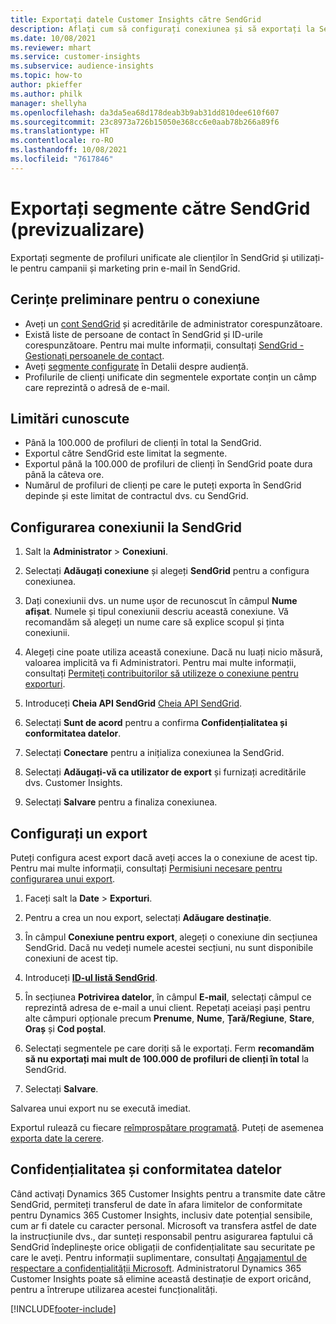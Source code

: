 ```yaml
---
title: Exportați datele Customer Insights către SendGrid
description: Aflați cum să configurați conexiunea și să exportați la SendGrid.
ms.date: 10/08/2021
ms.reviewer: mhart
ms.service: customer-insights
ms.subservice: audience-insights
ms.topic: how-to
author: pkieffer
ms.author: philk
manager: shellyha
ms.openlocfilehash: da3da5ea68d178deab3b9ab31dd810dee610f607
ms.sourcegitcommit: 23c8973a726b15050e368cc6e0aab78b266a89f6
ms.translationtype: HT
ms.contentlocale: ro-RO
ms.lasthandoff: 10/08/2021
ms.locfileid: "7617846"
---
```

# <a name="export-segments-to-sendgrid-preview"></a>Exportați segmente către SendGrid (previzualizare)

Exportați segmente de profiluri unificate ale clienților în SendGrid și utilizați-le pentru campanii și marketing prin e-mail în SendGrid. 

## <a name="prerequisites-for-a-connection"></a>Cerințe preliminare pentru o conexiune

-   Aveți un [cont SendGrid](https://sendgrid.com/) și acreditările de administrator corespunzătoare.
-   Există liste de persoane de contact în SendGrid și ID-urile corespunzătoare. Pentru mai multe informații, consultați [SendGrid - Gestionați persoanele de contact](https://sendgrid.com/docs/ui/managing-contacts/create-and-manage-contacts/#manage-contacts).
-   Aveți [segmente configurate](segments.md) în Detalii despre audiență.
-   Profilurile de clienți unificate din segmentele exportate conțin un câmp care reprezintă o adresă de e-mail.

## <a name="known-limitations"></a>Limitări cunoscute

- Până la 100.000 de profiluri de clienți în total la SendGrid.
- Exportul către SendGrid este limitat la segmente.
- Exportul până la 100.000 de profiluri de clienți în SendGrid poate dura până la câteva ore. 
- Numărul de profiluri de clienți pe care le puteți exporta în SendGrid depinde și este limitat de contractul dvs. cu SendGrid.

## <a name="set-up-connection-to-sendgrid"></a>Configurarea conexiunii la SendGrid

1. Salt la **Administrator** > **Conexiuni**.

1. Selectați **Adăugați conexiune** și alegeți **SendGrid** pentru a configura conexiunea.

1. Dați conexiunii dvs. un nume ușor de recunoscut în câmpul **Nume afișat**. Numele și tipul conexiunii descriu această conexiune. Vă recomandăm să alegeți un nume care să explice scopul și ținta conexiunii.

1. Alegeți cine poate utiliza această conexiune. Dacă nu luați nicio măsură, valoarea implicită va fi Administratori. Pentru mai multe informații, consultați [Permiteți contribuitorilor să utilizeze o conexiune pentru exporturi](connections.md#allow-contributors-to-use-a-connection-for-exports).

1. Introduceți **Cheia API SendGrid** [Cheia API SendGrid](https://sendgrid.com/docs/ui/account-and-settings/api-keys/).

1. Selectați **Sunt de acord** pentru a confirma **Confidențialitatea și conformitatea datelor**.

1. Selectați **Conectare** pentru a inițializa conexiunea la SendGrid.

1. Selectați **Adăugați-vă ca utilizator de export** și furnizați acreditările dvs. Customer Insights.

1. Selectați **Salvare** pentru a finaliza conexiunea.

## <a name="configure-an-export"></a>Configurați un export

Puteți configura acest export dacă aveți acces la o conexiune de acest tip. Pentru mai multe informații, consultați [Permisiuni necesare pentru configurarea unui export](export-destinations.md#set-up-a-new-export).

1. Faceți salt la **Date** > **Exporturi**.

1. Pentru a crea un nou export, selectați **Adăugare destinație**.

1. În câmpul **Conexiune pentru export**, alegeți o conexiune din secțiunea SendGrid. Dacă nu vedeți numele acestei secțiuni, nu sunt disponibile conexiuni de acest tip.

1. Introduceți **[ID-ul listă SendGrid](https://sendgrid.com/docs/ui/managing-contacts/create-and-manage-contacts/#manage-contacts)**.

1. În secțiunea **Potrivirea datelor**, în câmpul **E-mail**, selectați câmpul ce reprezintă adresa de e-mail a unui client. Repetați aceiași pași pentru alte câmpuri opționale precum **Prenume**, **Nume**, **Țară/Regiune**, **Stare**, **Oraș** și **Cod poștal**.

1. Selectați segmentele pe care doriți să le exportați. Ferm **recomandăm să nu exportați mai mult de 100.000 de profiluri de clienți în total** la SendGrid. 

1. Selectați **Salvare**.

Salvarea unui export nu se execută imediat.

Exportul rulează cu fiecare [reîmprospătare programată](system.md#schedule-tab). Puteți de asemenea [exporta date la cerere](export-destinations.md#run-exports-on-demand). 

## <a name="data-privacy-and-compliance"></a>Confidențialitatea și conformitatea datelor

Când activați Dynamics 365 Customer Insights pentru a transmite date către SendGrid, permiteți transferul de date în afara limitelor de conformitate pentru Dynamics 365 Customer Insights, inclusiv date potențial sensibile, cum ar fi datele cu caracter personal. Microsoft va transfera astfel de date la instrucțiunile dvs., dar sunteți responsabil pentru asigurarea faptului că SendGrid îndeplinește orice obligații de confidențialitate sau securitate pe care le aveți. Pentru informații suplimentare, consultați [Angajamentul de respectare a confidențialității Microsoft](https://go.microsoft.com/fwlink/?linkid=396732).
Administratorul Dynamics 365 Customer Insights poate să elimine această destinație de export oricând, pentru a întrerupe utilizarea acestei funcționalități.


[!INCLUDE[footer-include](../includes/footer-banner.md)]
